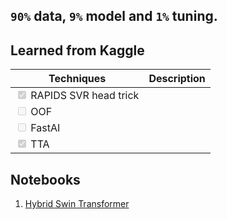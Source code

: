 ## `90%` data, `9%` model and `1%` tuning.
## Learned from Kaggle
|Techniques                                                     | Description             |
|---------------------------------------------------------------|-------------------------|
|<input type="checkbox" disabled checked/> RAPIDS SVR head trick|                         |
|<input type="checkbox" disabled /> OOF                         |                         |
|<input type="checkbox" disabled /> FastAI                      |                         |
|<input type="checkbox" disabled checked/> TTA                  |                         |

## Notebooks
1. [Hybrid Swin Transformer](https://www.kaggle.com/debarshichanda/pytorch-hybrid-swin-transformer-cnn)
